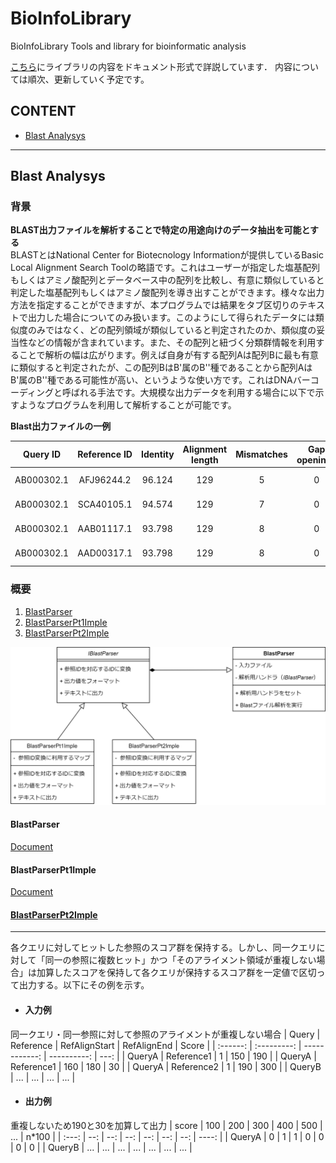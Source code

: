 BioInfoLibrary
=========================

BioInfoLibrary
Tools and library for bioinformatic analysis

[こちら](https://wyink.github.io/BioInfoLibDoc/annotated.html)にライブラリの内容をドキュメント形式で詳説しています．
内容については順次、更新していく予定です。

## CONTENT
- [Blast Analysys](#blast-analysys)

* * *

## Blast Analysys

### 背景
**BLAST出力ファイルを解析することで特定の用途向けのデータ抽出を可能とする**</br>
BLASTとはNational Center for Biotecnology Informationが提供しているBasic Local Alignment Search Toolの略語です。これはユーザーが指定した塩基配列もしくはアミノ酸配列とデータベース中の配列を比較し、有意に類似していると判定した塩基配列もしくはアミノ酸配列を導き出すことができます。様々な出力方法を指定することができますが、本プログラムでは結果をタブ区切りのテキストで出力した場合についてのみ扱います。このようにして得られたデータには類似度のみではなく、どの配列領域が類似していると判定されたのか、類似度の妥当性などの情報が含まれています。また、その配列と紐づく分類群情報を利用することで解析の幅は広がります。例えば自身が有する配列Aは配列Bに最も有意に類似すると判定されたが、この配列BはB'属のB''種であることから配列AはB'属のB''種である可能性が高い、というような使い方です。これはDNAバーコーディングと呼ばれる手法です。大規模な出力データを利用する場合に以下で示すようなプログラムを利用して解析することが可能です。

**Blast出力ファイルの一例**

|  Query ID |  Reference ID  |  Identity  |  Alignment length  |  Mismatches  |  Gap openings  |  Query Start |  Query End  |  Reference Start   |  Reference End  | Evalue | bit Score|
| :----: | :----: | :----: | :----: | :----: | :----: | :----: | :----: | :----: | :----: | :----: | :----: |
| AB000302.1 | AFJ96244.2 | 96.124 | 129 | 5 | 0 | 154 | 282 | 1 | 129 | 1.72e-54 | 211 |
| AB000302.1 | SCA40105.1 | 94.574 | 129 | 7 | 0 | 154 | 282 | 1 | 129 | 3.72e-51 | 200 |
| AB000302.1 | AAB01117.1 | 93.798 | 129 | 8 | 0 | 154 | 282 | 1 | 129 | 1.34e-50 | 198 |
| AB000302.1 | AAD00317.1 | 93.798 | 129 | 8 | 0 | 154 | 282 | 1 | 129 | 4.81e-50 | 196 |

### 概要
1. [BlastParser](#blastparser)
2. [BlastParserPt1Imple](blastparserpt1imple)
3. [BlastParserPt2Imple](blastparserpt2imple)


![BlastParserのUML図](https://github.com/wyink/BioInfoLibrary/blob/master/BioInfoLibrary/Picture/BlastParser.png)

#### BlastParser
[Document](https://wyink.github.io/BioInfoLibDoc/class_blast_parser.html) </br>

#### BlastParserPt1Imple
[Document](https://wyink.github.io/BioInfoLibDoc/class_blast_parser_pt1_imple.html) </br>

#### [BlastParserPt2Imple](https://wyink.github.io/BioInfoLibDoc/class_blast_parser_pt2_imple.html) </br>

* * *
各クエリに対してヒットした参照のスコア群を保持する。しかし、同一クエリに対して「同一の参照に複数ヒット」かつ「そのアライメント領域が重複しない場合」は加算したスコアを保持して各クエリが保持するスコア群を一定値で区切って出力する。以下にその例を示す。
 

- #### 入力例

同一クエリ・同一参照に対して参照のアライメントが重複しない場合
|  Query   | Reference   | RefAlignStart | RefAlignEnd | Score |
| :------: | :---------: | ------------: | ----------: |  ---: |
| QueryA   | Reference1  | 	1            | 150	       |   190 |
| QueryA   | Reference1  | 	160          | 180	       |    30 |
| QueryA   | Reference2  | 	1            | 190	       |   300 |
| QueryB   | ...         | ...	         | ...	       |   ... |

- #### 出力例

重複しないため190と30を加算して出力
  | score  | 100 | 200 | 300 | 400 | 500 | ... | n\*100 |
  | :---:  | --: | --: | --: | --: | --: | --: | ----: |
  | QueryA |   0 |   1 |  1  |  0  | 0   |  0  | 	0  |
  | QueryB | ... | ... | ... | ... | ... | ... |   ... |
 


